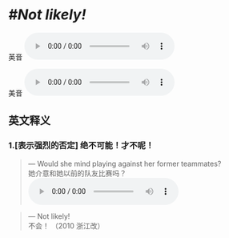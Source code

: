 # ***\#Not likely!*** 
英音
<audio src="./media/Not likely 1_AAC.aac" controls="controls"></audio>

美音
<audio src="./media/Not likely2_AAC.aac" controls="controls"></audio>



  

英文释义
---
### 1.**[表示强烈的否定] 绝不可能！才不呢！**  

 > — Would she mind playing against her former teammates?   
 > 她介意和她以前的队友比赛吗？    
<audio src="./media/likely-5.aac" controls="controls"></audio>

 > — Not likely!    
 > 不会！  （2010 浙江改）  


